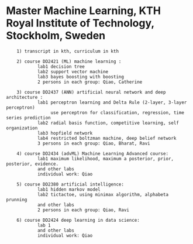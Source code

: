 # Master Machine Learning, KTH Royal Institute of Technology, Stockholm, Sweden

        1) transcript in kth, curriculum in kth
        
        2) course DD2421 (ML) machine learning :  
                lab1 decision tree
                lab2 support vector machine
                lab3 bayes boosting with boosting
                2 persons in each group: Qiao, Catherine
                
        3) course DD2437 (ANN) artificial neural network and deep architecture :
                lab1 perceptron learning and Delta Rule (2-layer, 3-layer perceptron)
                     use perceptron for classification, regression, time series prediction
                lab2 radial basis function, competitive learning, self organization
                lab3 hopfield network
                lab4 restricted boltzman machine, deep belief network
                3 persons in each group: Qiao, Bharat, Ravi
                
        4) course DD2434 (advML) Machine Learning Advanced course:
                lab1 maximum likelihood, maximum a posterior, prior, posterior, evidence. 
                and other labs
                individual work: Qiao        
                
        5) course DD2380 artificial intelligence:
                lab1 hidden markov model
                lab2 tictactoe, using minimax algorithm, alphabeta prunning
                and other labs
                2 persons in each group: Qiao, Ravi
                
        6) course DD2424 deep learning in data science: 
                lab 1 
                and other labs
                individual work: Qiao
        
